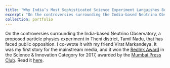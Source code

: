 ```yaml
---
title: "Why India’s Most Sophisticated Science Experiment Languishes Between a Rock and a Hard Place"
excerpt: "On the controversies surrounding the India-based Neutrino Observatory<br/><img src='/images/500x300.png'>"
collection: portfolio
---
```


On the controversies surrounding the India-based Neutrino Observatory, a proposed particle physics experiment in Theni district, Tamil Nadu, that has faced public opposition. I co-wrote it with my friend Virat Markandeya. It was my first story for the mainstream media, and it won the [RedInk Award](http://www.mumbaipressclub.com/public/index.php/redink2017) in the Science & Innovation Category for 2017, awarded by the [Mumbai Press Club](https://thewire.in/media/redink-award-india-based-neutrino-observatory). Read it [here](https://science.thewire.in/politics/why-indias-most-sophisticated-science-experiment-languishes-between-a-rock-and-a-hard-place/).
